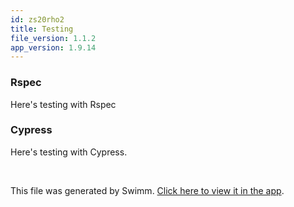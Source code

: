 ```yaml
---
id: zs20rho2
title: Testing
file_version: 1.1.2
app_version: 1.9.14
---
```


### Rspec

Here's testing with Rspec

### Cypress

Here's testing with Cypress.

<br/>

This file was generated by Swimm. [Click here to view it in the app](https://app.swimm.io/repos/Z2l0aHViJTNBJTNBeWd3aWZpJTNBJTNBUnlhemJlY2s=/docs/zs20rho2).
